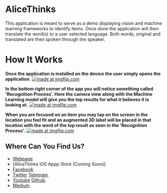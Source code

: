 # AliceThinks
This application is meant to serve as a demo displaying vision and machine learning frameworks to identify items. Once done the application will then translate the word(s) to a user selected language. Both words, original and translated are then spoken through the speaker.

# How It Works

**Once the application is installed on the device the user simply opens the application.**
<a href="https://imgflip.com/gif/2bnjhf"><img src="https://i.imgflip.com/2bnjhf.gif" title="made at imgflip.com"/></a>

**In the bottom right corner of the app you will notice something called 'Recognition Process'. Here the camera view along with the Machine Learning model will give you the top results for what it believes it is looking at.**
<a href="https://imgflip.com/gif/2bnjef"><img src="https://i.imgflip.com/2bnjef.gif" title="made at imgflip.com"/></a>

**When you are focused on an item you may tap on the screen in the location you feel fit and an augmented 3D label will be placed in that location with the word of the top result as seen in the 'Recognition Process'.**
<a href="https://imgflip.com/gif/2bnjgf"><img src="https://i.imgflip.com/2bnjgf.gif" title="made at imgflip.com"/></a>



## Where Can You Find Us?

* [Webpage](https://leapwithalice.io)
* [AliceThinks iOS Appp Store (Coming Soon)]
* [Facebook](https://www.facebook.com/LeapWithAlice/?ref=br_rs)
* [Twitter](https://twitter.com/LeapWithAlice) 
  [Telegram](https://t.me/LWAlice).
* [Youtube](https://www.youtube.com/channel/UCrrw59HelHtZcLsNwUMCsIA?view_as=subscriber) 
  [Github](https://github.com/AlfonsoMorales/Leap-With-Alice-Demo).
* [Medium](https://medium.com/@LeapWithAlice)

